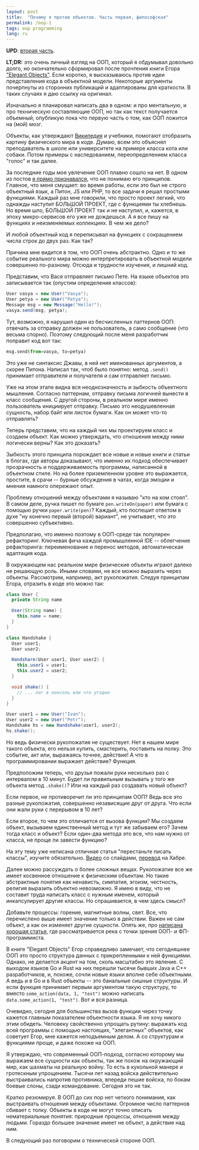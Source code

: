 ```yaml
---
layout: post
title:  "Почему я против объектов. Часть первая, философская"
permalink: /oop-1
tags: oop programming
lang: ru
---
```


[part1]:/oop-1
[part2]:/oop-2

**UPD**: [вторая часть][part2].

[book]:http://www.yegor256.com/elegant-objects.html

**LT;DR:** это очень личный взгляд на ООП, который я обдумывал довольно долго,
но окончательно сформировал после прочтения книги Егора ["Elegant
Objects"][book]. Если коротко, я высказываюсь против идеи представления кода в
объектной модели. Некоторые аргументы почерпнуты из сторонних публикаций и
адаптированы для краткости. В таких случаях я даю ссылку на оригинал.

Изначально я планировал написать два в одном: и про ментальную, и про
техническую составляющие ООП, но так как текст получается объемный, опубликую
пока что первую часть о том, как ООП ложится на (мой) мозг.

[wiki]:https://en.wikipedia.org/wiki/Object-oriented_programming#Objects_and_classes

Объекты, как утверждают [Википедия][wiki] и учебники, помогают отобразить
картину физического мира в коде. Думаю, всем это объяснял преподаватель в школе
или университете на примере класса кота или собаки. Потом примеры с
наследованием, переопределением класса "голос" и так далее.

[oop]:http://grishaev.me/oop

За последние годы мое увлечение ООП плавно сошло на нет. В одном из постов [я
прямо признавался][oop], что не понимаю его принципов. Главное, что меня
смущает: во время работы, если это был не строго объектный язык, а Питон, JS или
PHP, то все задачи я решал простыми функциями. Каждый раз мне говорили, что
просто проект легкий, что однажды наступит БОЛЬШОЙ ПРОЕКТ, где с функциями ты
хлебнешь. Но время шло, БОЛЬШОЙ ПРОЕКТ так и не наступил, и, кажется, в эпоху
микро-сервисов его уже не дождешься. А я все пишу на функциях и неизменяемых
коллекциях. В чем же дело?

И любой объектный код я переписывал на функциях с сокращением числа строк до
двух раз. Как так?

Причина мне видится в том, что ООП очень абстрактно. Одно и то же событие
реального мира можно интерпретировать в объектной модели совершенно
по-разному. Отсюда и трудности изучения, и лишний код.

Представим, что Вася отправляет письмо Пете. На языке объектов это записывается
так (опустим определения классов):

~~~java
User vasya = new User("Vasya");
User petya = new User("Petya");
Message msg = new Message("Hello!");
vasya.send(msg, petya);
~~~

Тут, возможно, я нарушил один из бесчисленных паттернов ООП: отвечать за
отправку должен не пользователь, а само сообщение (что весьма спорно). Поэтому
следующий после меня разработчик поправит код вот так:

~~~python
msg.send(from=vasya, to=petya)
~~~

Это уже не синтаксис Джавы, в ней нет именованных аргументов, а скорее
Питона. Написал так, чтоб было понятно: метод `.send()` принимает отправителя и
получателя и сам отправляет письмо.

Уже на этом этапе видна вся неоднозначность и зыбкость объектного
мышления. Согласно паттернам, отправку письма логичней вынести в класс
сообщения. С другой стороны, в реальном мире именно пользователь инициирует
отправку. Письмо это неодушевленная сущность, набор байт или листок бумаги. Как
он может что-то отправлять?

Теперь представим, что на каждый чих мы проектируем класс и создаем объект. Как
можно утверждать, что отношения между ними логически верны? Как это доказать?

Зыбкость этого принципа порождает все новые и новые книги и статьи в блогах, где
авторы доказывают, что именно их подход обеспечивает прозрачность и
поддерживаемость программы, написанной в объектном стиле. Но на более
приземленном уровне это выражается, простите, в срачи -- бурные обсуждения в
чатах, когда эмоции и мнения намного опережают опыт.

Проблему отношений между объектами я называю "кто на ком стоял". В самом деле,
ручка пишет по бумаге `pen.writeOn(paper)` или бумага с помощью ручки
`paper.write(pen)`? Каждый, кто поспешит ответом в духе "ну конечно первый
(второй) вариант", не учитывает, что это совершенно субъективно.

Предполагаю, что именно поэтому в ООП-среде так популярен рефакторинг. Ключевая
фича каждой промышленной IDE -- облегчение рефакторинга: переименование и
перенос методов, автоматическая адаптация кода.

В окружающем нас реальном мире физические объекты играют далеко не решающую
роль. Иными словами, не все можно выразить через объекты. Рассмотрим, например,
акт рукопожатия. Следуя принципам Егора, отразить в коде это можно так:

~~~java
class User {
  private String name

  User(String name) {
    this.name = name;
  }
}

class Handshake {
  User user1;
  User user2;

  Handshare(User user1, User user2) {
    this.user1 = user1;
    this.user2 = user2;
  }

  void shake() {
    // ... лог в консоль или что угодно
  }
}

User user1 = new User("Ivan");
User user2 = new User("Petr");
Handshake hs = new Handshake(user1, user2);
hs.shake();
~~~

Но ведь физически рукопожатия не существует. Нет в нашем мире такого объекта,
его нельзя купить, смастерить, поставить на полку. Это событие, акт или,
выражаясь точнее, действие! А что в программировании выражает действие? Функция.

Предположим теперь, что друзья пожали руки несколько раз с интервалом в 10
минут. Будет ли правильным вызывать у того же объекта метод `.shake()`? Или на
каждый раз создавать новый объект?

Если первое, не противоречит ли это принципам ООП? Ведь все это разные
рукопожатия, совершенно независящие друг от друга. Что если они жали руки с
перерывом в 10 лет?

Если второе, то чем это отличается от вызова функции? Мы создаем объект,
вызываем единственный метод и тут же забываем его? Зачем тогда класс и объект?
Если один-два метода это все, что нам нужно от класса, не проще ли завести
функцию?

[classes-video]:http://pyvideo.org/pycon-us-2012/stop-writing-classes.html
[classes-russ]:https://habrahabr.ru/post/140581/

На эту тему уже неписана отличная статья "перестаньте писать классы", изучите
обязательно. [Видео][classes-video] со слайдами, [перевод][classes-russ] на
Хабре.

Далее можно рассуждать о более сложных вещах. Рукопожатие все же имеет косвенное
отношение к физическим объектам. Но такие абстрактные понятия как ненависть,
симпатия, эгоизм, честность, религия выразить объектно невозможно. Я имею в
виду, что не составит труда написать класс с нужным именем, который
инкапсулирует другие классы. Но спрашивается, в чем здесь смысл?

[river]:http://www.flyingmachinestudios.com/programming/the-unofficial-guide-to-rich-hickeys-brain/

Добавьте процессы: горение, магнитные волны, свет. Все, что перечислено выше
имеет значение только в действии. Важен не сам объект, а как он изменяет другие
сущности. Опять же, про [написана хорошая статья][river], где рассматривается
река с точки зрения ООП- и ФП-программиста.

В книге "Elegant Objects" Егор справедливо замечает, что сегодняшнее ООП это
просто структура данных с прикрепленными к ней функциями. Однако, не делается
акцент на том, сколь масштабно это явление. С выходом языков Go и Rust на них
перешли тысячи бывших Java и С++ разработчиков, и, похоже, сочли новые языки
вполне себе объектными. А ведь и в Go и в Rust объекты -- это банальные сишные
структуры. И если функция принимает первым аргументом такую структуру, то вместо
`some_action(data, 1, "test")` можно написать `data.some_action(1, "test")`. Вот
и вся разница.

Очевидно, сегодня для большинства вызов функции через точку кажется главным
показателем объектности языка. Я не хочу никого этим обидеть. Человеку
свойственно упрощать рутину: выражать код всей программы с помощью настоящих,
"элегантных" объектов, как советует Егор, мне кажется неподъемным делом. А со
структурам и функциями проще, и даже похоже на ООП.

Я утверждаю, что современный ООП-подход, согласно которому мы выражаем все
сущности как объекты, так же похож на окружающий мир, как шахматы на реальную
войну. То есть в кукольной манере и гротескным упрощением. Тысячи лет назад
войска действительно выстраивались напротив противника, впереди пешие войска, по
бокам боевые слоны, сзади командование. Сегодня это не так.

Кратко резюмируя. В ООП до сих пор нет четкого понимания, как выстраивать
отношения между объектами. Огромное число паттернов сбивает с толку. Объекты в
коде не могут точно описать нематериальные понятия: природные процессы,
отношения между людьми. Гораздо большее значение имеет не объект, а действие над
ним.

В следующий раз поговорим о технической стороне ООП.
